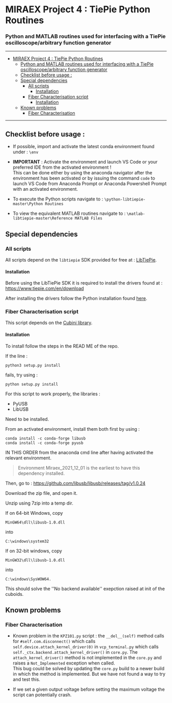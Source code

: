 # MIRAEX Project 4 : TiePie Python Routines
### Python and MATLAB routines used for interfacing with a TiePie oscilloscope/arbitrary function generator

---
- [MIRAEX Project 4 : TiePie Python Routines](#miraex-project-4--tiepie-python-routines)
    - [Python and MATLAB routines used for interfacing with a TiePie oscilloscope/arbitrary function generator](#python-and-matlab-routines-used-for-interfacing-with-a-tiepie-oscilloscopearbitrary-function-generator)
  - [Checklist before usage :](#checklist-before-usage-)
  - [Special dependencies](#special-dependencies)
    - [All scripts](#all-scripts)
      - [Installation](#installation)
    - [Fiber Characterisation script](#fiber-characterisation-script)
      - [Installation](#installation-1)
  - [Known problems](#known-problems)
    - [Fiber Characterisation](#fiber-characterisation)

---

## Checklist before usage :

 * If possible, import and activate the latest conda environment found under : `\env`
 * **IMPORTANT** : Activate the environment and launch VS Code or your preferred IDE from the activated environment !\
 This can be done either by using the anaconda navigator after the environment has been activated or by issuing the command `code` to launch VS Code from Anaconda Prompt or Anaconda Powershell Prompt with an activated environment.

 * To execute the Python scripts navigate to : `\python-libtiepie-master\Python Routines`
 * To view the equivalent MATLAB routines navigate to : `\matlab-libtiepie-master\Reference MATLAB Files`



## Special dependencies

### All scripts
All scripts depend on the `libtiepie` SDK provided for free at : [LibTiePie](https://www.tiepie.com/en/libtiepie-sdk).

#### Installation

Before using the LibTiePie SDK it is required to install the drivers found at : https://www.tiepie.com/en/download

After installing the drivers follow the Python installation found [here](https://www.tiepie.com/en/libtiepie-sdk/python).

### Fiber Characterisation script

This script depends on the [Cubini library](https://github.com/Schlabonski/cubini).

#### Installation
To install follow the steps in the READ ME of the repo.

If the line :

    python3 setup.py install

fails, try using :

    python setup.py install

For this script to work properly, the libraries :
 - PyUSB
 - LibUSB

Need to be installed.

From an activated environment, install them both first by using :

    conda install -c conda-forge libusb
    conda install -c conda-forge pyusb


IN THIS ORDER from the anaconda cmd line after having activated the relevant environment.

> Environment Miraex_2021_12_01 is the earliest to have this dependency installed.

Then, go to : https://github.com/libusb/libusb/releases/tag/v1.0.24

Download the zip file, and open it.

Unzip using 7zip into a temp dir.

If on 64-bit Windows, copy

    MinGW64\dll\libusb-1.0.dll

into

    C:\windows\system32

If on 32-bit windows, copy

    MinGW32\dll\libusb-1.0.dll

into

    C:\windows\SysWOW64.

This should solve the ''No backend available'' exepction raised at init of the cuboids.

## Known problems
### Fiber Characterisation

* Known problem in the `KPZ101.py` script : the `__del__(self)` method calls for `#self.com.disconnect()` which calls `self.device.attach_kernel_driver(0)` in `vcp_terminal.py` which calls `self._ctx.backend.attach_kernel_driver()` in `core.py`. The `attach_kernel_driver()` method is not implemented in the `core.py` and raises a `Not_Implemented` exception when called.\
This bug could be solved by updating the `core.py` build to a newer build in which the method is implemented. But we have not found a way to try and test this.

* If we set a given output voltage before setting the maximum voltage the script can potentially crash.